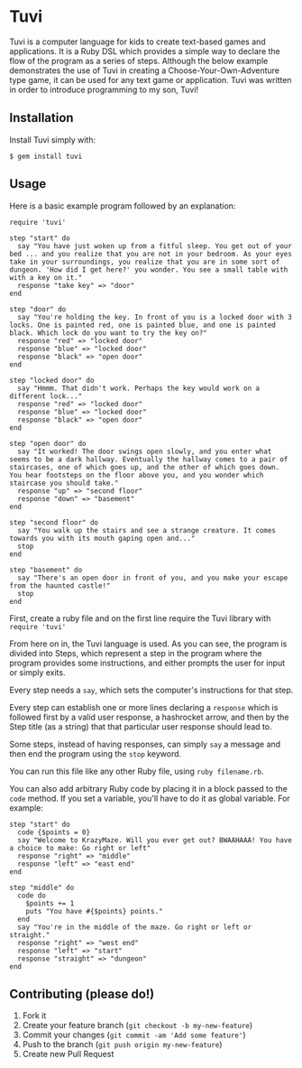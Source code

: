 # Tuvi

Tuvi is a computer language for kids to create text-based games and applications. It is a Ruby DSL which provides a simple way to declare the flow of the program as a series of steps. Although the below example demonstrates the use of Tuvi in creating a Choose-Your-Own-Adventure type game, it can be used for any text game or application. Tuvi was written in order to introduce programming to my son, Tuvi!

## Installation

Install Tuvi simply with:

    $ gem install tuvi

## Usage

Here is a basic example program followed by an explanation:

    require 'tuvi'

    step "start" do
      say "You have just woken up from a fitful sleep. You get out of your bed ... and you realize that you are not in your bedroom. As your eyes take in your surroundings, you realize that you are in some sort of dungeon. 'How did I get here?' you wonder. You see a small table with with a key on it."
      response "take key" => "door"
    end

    step "door" do
      say "You're holding the key. In front of you is a locked door with 3 locks. One is painted red, one is painted blue, and one is painted black. Which lock do you want to try the key on?"
      response "red" => "locked door"
      response "blue" => "locked door"
      response "black" => "open door"
    end

    step "locked door" do
      say "Hmmm. That didn't work. Perhaps the key would work on a different lock..."
      response "red" => "locked door"
      response "blue" => "locked door"
      response "black" => "open door"
    end

    step "open door" do
      say "It worked! The door swings open slowly, and you enter what seems to be a dark hallway. Eventually the hallway comes to a pair of staircases, one of which goes up, and the other of which goes down. You hear footsteps on the floor above you, and you wonder which staircase you should take."
      response "up" => "second floor"
      response "down" => "basement"
    end

    step "second floor" do
      say "You walk up the stairs and see a strange creature. It comes towards you with its mouth gaping open and..."
      stop
    end

    step "basement" do
      say "There's an open door in front of you, and you make your escape from the haunted castle!"
      stop
    end

First, create a ruby file and on the first line require the Tuvi library with `require 'tuvi'`

From here on in, the Tuvi language is used. As you can see, the program is divided into Steps, which represent a step in the program where the program provides some instructions, and either prompts the user for input or simply exits.

Every step needs a `say`, which sets the computer's instructions for that step.

Every step can establish one or more lines declaring a `response` which is followed first by a valid user response, a hashrocket arrow, and then by the Step title (as a string) that that particular user response should lead to.

Some steps, instead of having responses, can simply `say` a message and then end the program using the `stop` keyword.

You can run this file like any other Ruby file, using `ruby filename.rb`.

You can also add arbitrary Ruby code by placing it in a block passed to the `code` method. If you set a variable, you'll have to do it as global variable. For example:

    step "start" do
      code {$points = 0}
      say "Welcome to KrazyMaze. Will you ever get out? BWAAHAAA! You have a choice to make: Go right or left"
      response "right" => "middle"
      response "left" => "east end"
    end

    step "middle" do
      code do
        $points += 1
        puts "You have #{$points} points."
      end
      say "You're in the middle of the maze. Go right or left or straight."
      response "right" => "west end"
      response "left" => "start"
      response "straight" => "dungeon"
    end

## Contributing (please do!)

1. Fork it
2. Create your feature branch (`git checkout -b my-new-feature`)
3. Commit your changes (`git commit -am 'Add some feature'`)
4. Push to the branch (`git push origin my-new-feature`)
5. Create new Pull Request
